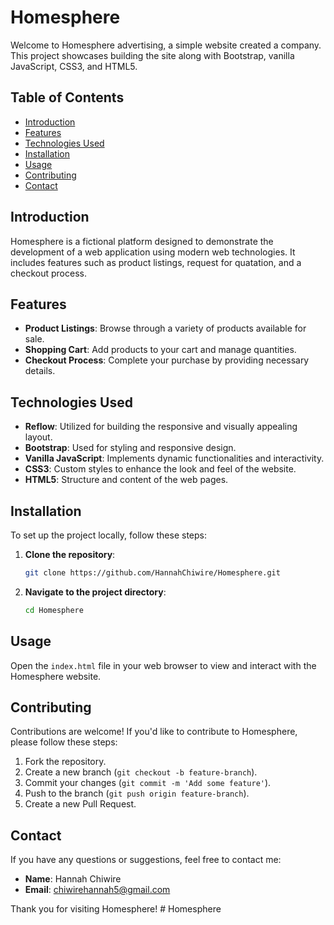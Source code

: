 # Homesphere

Welcome to Homesphere advertising, a simple  website created a company. This project showcases  building the site along with Bootstrap, vanilla JavaScript, CSS3, and HTML5.

## Table of Contents

- [Introduction](#introduction)
- [Features](#features)
- [Technologies Used](#technologies-used)
- [Installation](#installation)
- [Usage](#usage)
- [Contributing](#contributing)
- [Contact](#contact)

## Introduction
Homesphere is a fictional platform designed to demonstrate the development of a web application using modern web technologies. It includes features such as product listings, request for quatation, and a checkout process.

## Features

- **Product Listings**: Browse through a variety of products available for sale.
- **Shopping Cart**: Add products to your cart and manage quantities.
- **Checkout Process**: Complete your purchase by providing necessary details.

## Technologies Used

- **Reflow**: Utilized for building the responsive and visually appealing layout.
- **Bootstrap**: Used for styling and responsive design.
- **Vanilla JavaScript**: Implements dynamic functionalities and interactivity.
- **CSS3**: Custom styles to enhance the look and feel of the website.
- **HTML5**: Structure and content of the web pages.

## Installation

To set up the project locally, follow these steps:

1. **Clone the repository**:
    ```bash
    git clone https://github.com/HannahChiwire/Homesphere.git
    ```
2. **Navigate to the project directory**:
    ```bash
    cd Homesphere 
    ```

## Usage

Open the `index.html` file in your web browser to view and interact with the Homesphere  website.

## Contributing

Contributions are welcome! If you'd like to contribute to Homesphere, please follow these steps:

1. Fork the repository.
2. Create a new branch (`git checkout -b feature-branch`).
3. Commit your changes (`git commit -m 'Add some feature'`).
4. Push to the branch (`git push origin feature-branch`).
5. Create a new Pull Request.

## Contact

If you have any questions or suggestions, feel free to contact me:

- **Name**: Hannah Chiwire
- **Email**: chiwirehannah5@gmail.com

Thank you for visiting Homesphere!
#   H o m e s p h e r e 
 
 